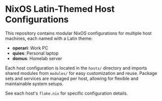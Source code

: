# NixOS Latin-Themed Host Configurations

This repository contains modular NixOS configurations for multiple host machines, each named with a Latin theme:

- **operari**: Work PC
- **quies**: Personal laptop
- **domus**: Homelab server

Each host configuration is located in the `hosts/` directory and imports shared modules from `modules/` for easy customization and reuse. Package sets and services are managed per host, allowing for flexible and maintainable system setups.

See each host's `flake.nix` for specific configuration details.